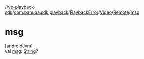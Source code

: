 //[ve-playback-sdk](../../../../../index.md)/[com.banuba.sdk.playback](../../../index.md)/[PlaybackError](../../index.md)/[Video](../index.md)/[Remote](index.md)/[msg](msg.md)

# msg

[androidJvm]\
val [msg](msg.md): [String](https://kotlinlang.org/api/latest/jvm/stdlib/kotlin/-string/index.html)?
